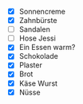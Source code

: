 - [x] Sonnencreme 
- [x] Zahnbürste 
- [ ] Sandalen
- [ ] Hose Jessi
- [x] Ein Essen warm?
- [x] Schokolade
- [x] Plaster
- [x] Brot
- [x] Käse Wurst
- [x] Nüsse